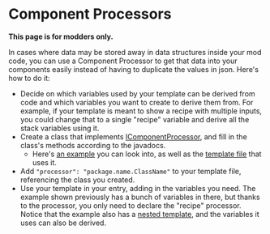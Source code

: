 # Component Processors
**This page is for modders only.**

In cases where data may be stored away in data structures inside your mod code, you can
use a Component Processor to get that data into your components easily instead of having
to duplicate the values in json. Here's how to do it:

* Decide on which variables used by your template can be derived from code and which
  variables you want to create to derive them from. For example, if your template is meant
  to show a recipe with multiple inputs, you could change that to a single "recipe"
  variable and derive all the stack variables using it.
* Create a class that implements
  [IComponentProcessor](https://github.com/Vazkii/Patchouli/blob/master/Common/src/main/java/vazkii/patchouli/api/IComponentProcessor.java),
  and fill in the class's methods according to the javadocs.
    * Here's [an
      example](https://github.com/Vazkii/Patchouli/blob/master/Common/src/main/java/vazkii/patchouli/client/book/template/test/RecipeTestProcessor.java)
      you can look into, as well as the [template
      file](https://github.com/Vazkii/Patchouli/blob/master/Common/src/main/resources/data/patchouli/patchouli_books/testbook2/en_us/templates/include/recipetest.json)
      that uses it.
* Add `"processor": "package.name.ClassName"` to your template file, referencing the class
  you created.
* Use your template in your entry, adding in the variables you need. The example shown
  previously has a bunch of variables in there, but thanks to the processor, you only need
  to declare the "recipe" processor. Notice that the example also has a [nested
  template](/docs/patchouli-advanced/template-nesting), and the variables it uses can also
  be derived.
